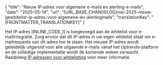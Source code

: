 {
  "title": "Nieuw IP-adres voor algemene e-mails en alerting-e-mails",
  "date": "2025-05-14",
  "url": "[URL_BASE_CHANGELOG]mei-2025-nieuw-gewhitelist-ip-adres-voor-algemene-en-alertingmails",
  "translationKey": "[FRONTMATTER_TRANSLATIONKEY]"
}

Het IP-adres [INLINE_CODE_1] is toegevoegd aan de whitelist voor e-mailintegratie. Zorg ervoor dat dit IP-adres in uw eigen whitelist staat om e-mailrequests van dit adres toe te staan. Het nieuwe IP-adres wordt geleidelijk uitgerold voor alle uitgaande e-mails vanaf het Uptrends-platform en de volledige implementatie wordt de komende weken verwacht. Raadpleeg [IP-adressen voor whitelisting]([LINK_URL_1]) voor meer informatie.